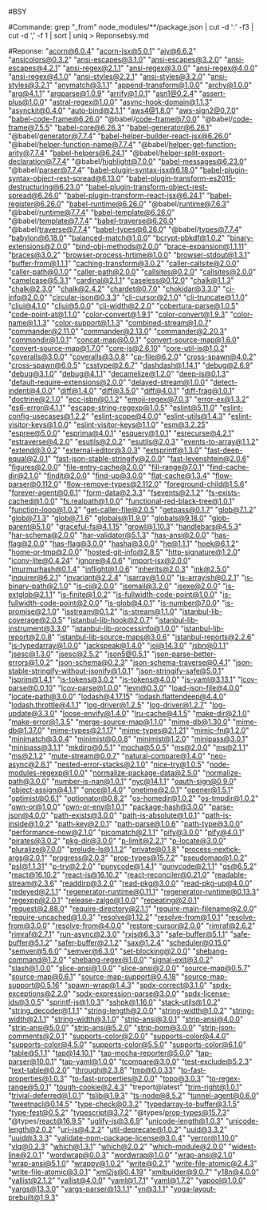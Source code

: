 #BSY

#Commande:
grep "_from" node_modules/**/package.json | cut -d ':' -f3 | cut -d ',' -f 1 | sort | uniq > Reponsebsy.md 

#Reponse:
 "acorn@6.0.4"
 "acorn-jsx@5.0.1"
 "ajv@6.6.2"
 "ansicolors@0.3.2"
 "ansi-escapes@3.1.0"
 "ansi-escapes@3.2.0"
 "ansi-escapes@4.2.1"
 "ansi-regex@2.1.1"
 "ansi-regex@3.0.0"
 "ansi-regex@4.0.0"
 "ansi-regex@4.1.0"
 "ansi-styles@2.2.1"
 "ansi-styles@3.2.0"
 "ansi-styles@3.2.1"
 "anymatch@3.1.1"
 "append-transform@1.0.0"
 "archy@1.0.0"
 "arg@4.1.1"
 "argparse@1.0.9"
 "arrify@1.0.1"
 "asn1@0.2.4"
 "assert-plus@1.0.0"
 "astral-regex@1.0.0"
 "async-hook-domain@1.1.3"
 "asynckit@0.4.0"
 "auto-bind@2.1.1"
 "aws4@1.8.0"
 "aws-sign2@0.7.0"
 "babel-code-frame@6.26.0"
 "@babel/code-frame@7.0.0"
 "@babel/code-frame@7.5.5"
 "babel-core@6.26.3"
 "babel-generator@6.26.1"
 "@babel/generator@7.7.4"
 "babel-helper-builder-react-jsx@6.26.0"
 "@babel/helper-function-name@7.7.4"
 "@babel/helper-get-function-arity@7.7.4"
 "babel-helpers@6.24.1"
 "@babel/helper-split-export-declaration@7.7.4"
 "@babel/highlight@7.0.0"
 "babel-messages@6.23.0"
 "@babel/parser@7.7.4"
 "babel-plugin-syntax-jsx@6.18.0"
 "babel-plugin-syntax-object-rest-spread@6.13.0"
 "babel-plugin-transform-es2015-destructuring@6.23.0"
 "babel-plugin-transform-object-rest-spread@6.26.0"
 "babel-plugin-transform-react-jsx@6.24.1"
 "babel-register@6.26.0"
 "babel-runtime@6.26.0"
 "@babel/runtime@7.6.3"
 "@babel/runtime@7.7.4"
 "babel-template@6.26.0"
 "@babel/template@7.7.4"
 "babel-traverse@6.26.0"
 "@babel/traverse@7.7.4"
 "babel-types@6.26.0"
 "@babel/types@7.7.4"
 "babylon@6.18.0"
 "balanced-match@1.0.0"
 "bcrypt-pbkdf@1.0.2"
 "binary-extensions@2.0.0"
 "bind-obj-methods@2.0.0"
 "brace-expansion@1.1.11"
 "braces@3.0.2"
 "browser-process-hrtime@1.0.0"
 "browser-stdout@1.3.1"
 "buffer-from@1.1.1"
 "caching-transform@3.0.2"
 "caller-callsite@2.0.0"
 "caller-path@0.1.0"
 "caller-path@2.0.0"
 "callsites@0.2.0"
 "callsites@2.0.0"
 "camelcase@5.3.1"
 "cardinal@2.1.1"
 "caseless@0.12.0"
 "chalk@1.1.3"
 "chalk@2.3.0"
 "chalk@2.4.2"
 "chardet@0.7.0"
 "chokidar@3.3.0"
 "ci-info@2.0.0"
 "circular-json@0.3.3"
 "cli-cursor@2.1.0"
 "cli-truncate@1.1.0"
 "cliui@4.1.0"
 "cliui@5.0.0"
 "cli-width@2.2.0"
 "cobertura-parse@1.0.5"
 "code-point-at@1.1.0"
 "color-convert@1.9.1"
 "color-convert@1.9.3"
 "color-name@1.1.3"
 "color-support@1.1.3"
 "combined-stream@1.0.7"
 "commander@2.11.0"
 "commander@2.13.0"
 "commander@2.20.3"
 "commondir@1.0.1"
 "concat-map@0.0.1"
 "convert-source-map@1.6.0"
 "convert-source-map@1.7.0"
 "core-js@2.6.10"
 "core-util-is@1.0.2"
 "coveralls@3.0.0"
 "coveralls@3.0.8"
 "cp-file@6.2.0"
 "cross-spawn@4.0.2"
 "cross-spawn@6.0.5"
 "csstype@2.6.7"
 "dashdash@1.14.1"
 "debug@2.6.9"
 "debug@3.1.0"
 "debug@4.1.1"
 "decamelize@1.2.0"
 "deep-is@0.1.3"
 "default-require-extensions@2.0.0"
 "delayed-stream@1.0.0"
 "detect-indent@4.0.0"
 "diff@1.4.0"
 "diff@3.5.0"
 "diff@4.0.1"
 "diff-frag@1.0.1"
 "doctrine@2.1.0"
 "ecc-jsbn@0.1.2"
 "emoji-regex@7.0.3"
 "error-ex@1.3.2"
 "es6-error@4.1.1"
 "escape-string-regexp@1.0.5"
 "eslint@5.11.0"
 "eslint-config-usecases@1.2.2"
 "eslint-scope@4.0.0"
 "eslint-utils@1.4.3"
 "eslint-visitor-keys@1.0.0"
 "eslint-visitor-keys@1.1.0"
 "esm@3.2.25"
 "espree@5.0.0"
 "esprima@4.0.1"
 "esquery@1.0.1"
 "esrecurse@4.2.1"
 "estraverse@4.2.0"
 "esutils@2.0.2"
 "esutils@2.0.3"
 "events-to-array@1.1.2"
 "extend@3.0.2"
 "external-editor@3.0.3"
 "extsprintf@1.3.0"
 "fast-deep-equal@2.0.1"
 "fast-json-stable-stringify@2.0.0"
 "fast-levenshtein@2.0.6"
 "figures@2.0.0"
 "file-entry-cache@2.0.0"
 "fill-range@7.0.1"
 "find-cache-dir@2.1.0"
 "findit@2.0.0"
 "find-up@3.0.0"
 "flat-cache@1.3.4"
 "flow-parser@0.112.0"
 "flow-remove-types@2.112.0"
 "foreground-child@1.5.6"
 "forever-agent@0.6.1"
 "form-data@2.3.3"
 "fsevents@2.1.2"
 "fs-exists-cached@1.0.0"
 "fs.realpath@1.0.0"
 "functional-red-black-tree@1.0.1"
 "function-loop@1.0.2"
 "get-caller-file@2.0.5"
 "getpass@0.1.7"
 "glob@7.1.2"
 "glob@7.1.3"
 "glob@7.1.6"
 "globals@11.9.0"
 "globals@9.18.0"
 "glob-parent@5.1.0"
 "graceful-fs@4.1.15"
 "growl@1.10.3"
 "handlebars@4.5.3"
 "har-schema@2.0.0"
 "har-validator@5.1.3"
 "has-ansi@2.0.0"
 "has-flag@2.0.0"
 "has-flag@3.0.0"
 "hasha@3.0.0"
 "he@1.1.1"
 "hoek@6.1.2"
 "home-or-tmp@2.0.0"
 "hosted-git-info@2.8.5"
 "http-signature@1.2.0"
 "iconv-lite@0.4.24"
 "ignore@4.0.6"
 "import-jsx@2.0.0"
 "imurmurhash@0.1.4"
 "inflight@1.0.6"
 "inherits@2.0.3"
 "ink@2.5.0"
 "inquirer@6.2.1"
 "invariant@2.2.4"
 "isarray@1.0.0"
 "is-arrayish@0.2.1"
 "is-binary-path@2.1.0"
 "is-ci@2.0.0"
 "isemail@3.2.0"
 "isexe@2.0.0"
 "is-extglob@2.1.1"
 "is-finite@1.0.2"
 "is-fullwidth-code-point@1.0.0"
 "is-fullwidth-code-point@2.0.0"
 "is-glob@4.0.1"
 "is-number@7.0.0"
 "is-promise@2.1.0"
 "isstream@0.1.2"
 "is-stream@1.1.0"
 "istanbul-lib-coverage@2.0.5"
 "istanbul-lib-hook@2.0.7"
 "istanbul-lib-instrument@3.3.0"
 "istanbul-lib-processinfo@1.0.0"
 "istanbul-lib-report@2.0.8"
 "istanbul-lib-source-maps@3.0.6"
 "istanbul-reports@2.2.6"
 "is-typedarray@1.0.0"
 "jackspeak@1.4.0"
 "joi@14.3.0"
 "jsbn@0.1.1"
 "jsesc@1.3.0"
 "jsesc@2.5.2"
 "json5@0.5.1"
 "json-parse-better-errors@1.0.2"
 "json-schema@0.2.3"
 "json-schema-traverse@0.4.1"
 "json-stable-stringify-without-jsonify@1.0.1"
 "json-stringify-safe@5.0.1"
 "jsprim@1.4.1"
 "js-tokens@3.0.2"
 "js-tokens@4.0.0"
 "js-yaml@3.13.1"
 "lcov-parse@0.0.10"
 "lcov-parse@1.0.0"
 "levn@0.3.0"
 "load-json-file@4.0.0"
 "locate-path@3.0.0"
 "lodash@4.17.15"
 "lodash.flattendeep@4.4.0"
 "lodash.throttle@4.1.1"
 "log-driver@1.2.5"
 "log-driver@1.2.7"
 "log-update@3.3.0"
 "loose-envify@1.4.0"
 "lru-cache@4.1.5"
 "make-dir@2.1.0"
 "make-error@1.3.5"
 "merge-source-map@1.1.0"
 "mime-db@1.30.0"
 "mime-db@1.37.0"
 "mime-types@2.1.17"
 "mime-types@2.1.21"
 "mimic-fn@1.2.0"
 "minimatch@3.0.4"
 "minimist@0.0.8"
 "minimist@1.2.0"
 "minipass@3.0.1"
 "minipass@3.1.1"
 "mkdirp@0.5.1"
 "mocha@5.0.5"
 "ms@2.0.0"
 "ms@2.1.1"
 "ms@2.1.2"
 "mute-stream@0.0.7"
 "natural-compare@1.4.0"
 "neo-async@2.6.1"
 "nested-error-stacks@2.1.0"
 "nice-try@1.0.5"
 "node-modules-regexp@1.0.0"
 "normalize-package-data@2.5.0"
 "normalize-path@3.0.0"
 "number-is-nan@1.0.1"
 "nyc@14.1.1"
 "oauth-sign@0.9.0"
 "object-assign@4.1.1"
 "once@1.4.0"
 "onetime@2.0.1"
 "opener@1.5.1"
 "optimist@0.6.1"
 "optionator@0.8.2"
 "os-homedir@1.0.2"
 "os-tmpdir@1.0.2"
 "own-or@1.0.0"
 "own-or-env@1.0.1"
 "package-hash@3.0.0"
 "parse-json@4.0.0"
 "path-exists@3.0.0"
 "path-is-absolute@1.0.1"
 "path-is-inside@1.0.2"
 "path-key@2.0.1"
 "path-parse@1.0.6"
 "path-type@3.0.0"
 "performance-now@2.1.0"
 "picomatch@2.1.1"
 "pify@3.0.0"
 "pify@4.0.1"
 "pirates@3.0.2"
 "pkg-dir@3.0.0"
 "p-limit@2.2.1"
 "p-locate@3.0.0"
 "pluralize@7.0.0"
 "prelude-ls@1.1.2"
 "private@0.1.8"
 "process-nextick-args@2.0.1"
 "progress@2.0.3"
 "prop-types@15.7.2"
 "pseudomap@1.0.2"
 "psl@1.1.31"
 "p-try@2.2.0"
 "punycode@1.4.1"
 "punycode@2.1.1"
 "qs@6.5.2"
 "react@16.10.2"
 "react-is@16.10.2"
 "react-reconciler@0.21.0"
 "readable-stream@2.3.6"
 "readdirp@3.2.0"
 "read-pkg@3.0.0"
 "read-pkg-up@4.0.0"
 "redeyed@2.1.1"
 "regenerator-runtime@0.11.1"
 "regenerator-runtime@0.13.3"
 "regexpp@2.0.1"
 "release-zalgo@1.0.0"
 "repeating@2.0.1"
 "request@2.88.0"
 "require-directory@2.1.1"
 "require-main-filename@2.0.0"
 "require-uncached@1.0.3"
 "resolve@1.12.2"
 "resolve-from@1.0.1"
 "resolve-from@3.0.0"
 "resolve-from@4.0.0"
 "restore-cursor@2.0.0"
 "rimraf@2.6.2"
 "rimraf@2.7.1"
 "run-async@2.3.0"
 "rxjs@6.3.3"
 "safe-buffer@5.1.1"
 "safe-buffer@5.1.2"
 "safer-buffer@2.1.2"
 "sax@1.2.4"
 "scheduler@0.15.0"
 "semver@5.6.0"
 "semver@6.3.0"
 "set-blocking@2.0.0"
 "shebang-command@1.2.0"
 "shebang-regex@1.0.0"
 "signal-exit@3.0.2"
 "slash@1.0.0"
 "slice-ansi@1.0.0"
 "slice-ansi@2.0.0"
 "source-map@0.5.7"
 "source-map@0.6.1"
 "source-map-support@0.4.18"
 "source-map-support@0.5.16"
 "spawn-wrap@1.4.3"
 "spdx-correct@3.1.0"
 "spdx-exceptions@2.2.0"
 "spdx-expression-parse@3.0.0"
 "spdx-license-ids@3.0.5"
 "sprintf-js@1.0.3"
 "sshpk@1.16.0"
 "stack-utils@1.0.2"
 "string_decoder@1.1.1"
 "string-length@2.0.0"
 "string-width@1.0.2"
 "string-width@2.1.1"
 "string-width@3.1.0"
 "strip-ansi@3.0.1"
 "strip-ansi@4.0.0"
 "strip-ansi@5.0.0"
 "strip-ansi@5.2.0"
 "strip-bom@3.0.0"
 "strip-json-comments@2.0.1"
 "supports-color@2.0.0"
 "supports-color@4.4.0"
 "supports-color@4.5.0"
 "supports-color@5.5.0"
 "supports-color@6.1.0"
 "table@5.1.1"
 "tap@14.10.1"
 "tap-mocha-reporter@5.0.0"
 "tap-parser@10.0.1"
 "tap-yaml@1.0.0"
 "tcompare@3.0.0"
 "test-exclude@5.2.3"
 "text-table@0.2.0"
 "through@2.3.8"
 "tmp@0.0.33"
 "to-fast-properties@1.0.3"
 "to-fast-properties@2.0.0"
 "topo@3.0.3"
 "to-regex-range@5.0.1"
 "tough-cookie@2.4.3"
 "treport@latest"
 "trim-right@1.0.1"
 "trivial-deferred@1.0.1"
 "tslib@1.9.3"
 "ts-node@8.5.2"
 "tunnel-agent@0.6.0"
 "tweetnacl@0.14.5"
 "type-check@0.3.2"
 "typedarray-to-buffer@3.1.5"
 "type-fest@0.5.2"
 "typescript@3.7.2"
 "@types/prop-types@15.7.3"
 "@types/react@16.9.5"
 "uglify-js@3.6.9"
 "unicode-length@1.0.3"
 "unicode-length@2.0.2"
 "uri-js@4.2.2"
 "util-deprecate@1.0.2"
 "uuid@3.3.2"
 "uuid@3.3.3"
 "validate-npm-package-license@3.0.4"
 "verror@1.10.0"
 "vlq@0.2.3"
 "which@1.3.1"
 "which@2.0.2"
 "which-module@2.0.0"
 "widest-line@2.0.1"
 "wordwrap@0.0.3"
 "wordwrap@1.0.0"
 "wrap-ansi@2.1.0"
 "wrap-ansi@5.1.0"
 "wrappy@1.0.2"
 "write@0.2.1"
 "write-file-atomic@2.4.3"
 "write-file-atomic@3.0.1"
 "xml2js@0.4.19"
 "xmlbuilder@9.0.7"
 "y18n@4.0.0"
 "yallist@2.1.2"
 "yallist@4.0.0"
 "yaml@1.7.1"
 "yaml@1.7.2"
 "yapool@1.0.0"
 "yargs@13.3.0"
 "yargs-parser@13.1.1"
 "yn@3.1.1"
 "yoga-layout-prebuilt@1.9.3"
